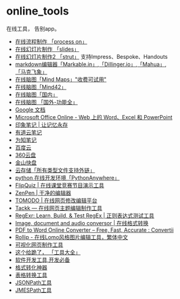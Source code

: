 online_tools
============

在线工具， 告别app。

* [在线流程制作 「process on」][4]
* [在线幻灯片制作 「slides」][5]
* [在线幻灯片制作2 「strut」][6]  支持Impress、Bespoke、Handouts
* [markdown编辑器「Markable.in」][0],[「Dillinger.io」][1],[「Mahua」][2],[「马克飞象」][3]
* [在线脑图「Mind Maps」"收费可试用"](http://www.mindmeister.com/public)
* [在线脑图「Mind42」](https://mind42.com/signin)
* [在线脑图「国内」](http://naotu.baidu.com/#)
* [在线脑图 「国外-功能全」](https://www.mindomo.com/mindmap/ownedByMe)
* [Google 文档](https://docs.google.com)
* [Microsoft Office Online - Web 上的 Word、Excel 和 PowerPoint](https://office.com/start/default.aspx)
* [印象笔记 | 让记忆永存](https://www.yinxiang.com/)
* [有道云笔记](https://note.youdao.com/web/?version=529952)
* [为知笔记](https://note.wiz.cn/login)
* [百度云](http://pan.baidu.com/disk/home)
* [360云盘](http://yunpan.360.cn/)
* [金山快盘](http://www.kuaipan.cn/)
* [云存储「所有类型文件支持外链」](https://portal.qiniu.com/signup?code=3lkleyn0zr7ma)
* [python 在线开发环境「PythonAnywhere」](https://www.pythonanywhere.com/)
* [FlipQuiz | 在线课堂竞赛节目演示工具](http://flipquiz.me/)
* [ZenPen | 干净的编辑器](http://www.zenpen.io/)
* [TOMODO | 在线网页修改编辑平台](http://www.tomodo.com/)
* [Tackk — 在线网页主题编辑制作工具](https://tackk.com/)
* [RegExr: Learn, Build, & Test RegEx | 正则表达式测试工具](http://www.regexr.com/)
* [Image, document and audio conversor | 在线格式转换](http://ilovefile.com/)
* [PDF to Word Online Converter – Free, Fast, Accurate : Convertii](http://convertii.com/)
* [Rollip - 在线Lomo风格图片编辑工具，繁体中文](http://www.rollip.com/)
* [可视化网页制作工具](https://webflow.com/dashboard)
* [这个给跪了， 「工具大全」](http://util.io/list)
* [软件开发工具,开发必备](http://xslt.online-toolz.com/)
* [格式转化神器](http://www.zamzar.com/)
* [表格转换工具](http://tableconvert.com/)
* [JSONPath工具](https://www.rdtoc.com/tools/jsonpath)
* [JMESPath工具](https://www.rdtoc.com/tools/jmespath)

[4]:http://WWW.PROCESSON.COM
[5]:http://slides.com/
[6]:http://strut.io/editor/
[0]:http://markable.in/editor/
[1]:http://dillinger.io/
[2]:http://mahua.jser.me/
[3]:http://maxiang.info/
